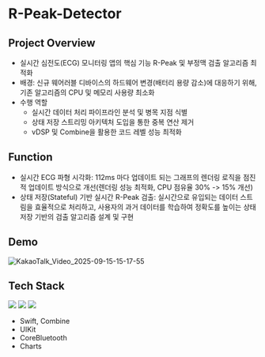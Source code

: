 # R-Peak-Detector


## Project Overview
- 실시간 심전도(ECG) 모니터링 앱의 핵심 기능 R-Peak 및 부정맥 검출 알고리즘 최적화
- 배경: 신규 웨어러블 디바이스의 하드웨어 변경(배터리 용량 감소)에 대응하기 위해, 기존 알고리즘의 CPU 및 메모리 사용량 최소화
- 수행 역할
    - 실시간 데이터 처리 파이프라인 분석 및 병목 지점 식별
    - 상태 저장 스트리밍 아키텍처 도입을 통한 중복 연산 제거
    - vDSP 및 Combine을 활용한 코드 레벨 성능 최적화

 
## Function
- 실시간 ECG 파형 시각화: 112ms 마다 업데이트 되는 그래프의 렌더링 로직을 점진적 업데이트 방식으로 개선(렌더링 성능 최적화, CPU 점유율 30% -> 15% 개선)
- 상태 저장(Stateful) 기반 실시간 R-Peak 검출: 실시간으로 유입되는 데이터 스트림을 효율적으로 처리하고, 사용자의 과거 데이터를 학습하여 정확도를 높이는 상태 저장 기반의 검출 알고리즘 설계 및 구현


## Demo

![KakaoTalk_Video_2025-09-15-15-17-55](https://github.com/user-attachments/assets/78716703-257e-42ec-96df-ae50d257b552)

## Tech Stack
<img src="https://img.shields.io/badge/swift-%23FA7343.svg?&style=for-the-badge&logo=swift&logoColor=white" />
<img src="https://img.shields.io/badge/uikit-%2396F3.svg?&style=for-the-badge&logo=uikit&logoColor=white" />
<img src="https://img.shields.io/badge/Bluetooth-0082FC?style=for-the-badge&logo=CoreBluetooth&logoColor=white">

- Swift, Combine
- UIKit
- CoreBluetooth
- Charts
